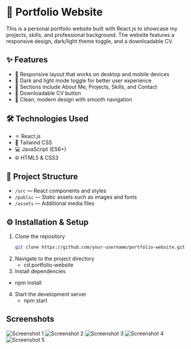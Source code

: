 # 🚀 Portfolio Website

This is a personal portfolio website built with React.js to showcase my projects, skills, and professional background. The website features a responsive design, dark/light theme toggle, and a downloadable CV.

## ✨ Features

- 📱 Responsive layout that works on desktop and mobile devices  
- 🌙 Dark and light mode toggle for better user experience  
- 📂 Sections include About Me, Projects, Skills, and Contact  
- 📄 Downloadable CV button  
- 🎨 Clean, modern design with smooth navigation  

## 🛠️ Technologies Used

- ⚛️ React.js  
- 🎨 Tailwind CSS  
- 💻 JavaScript (ES6+)  
- 🌐 HTML5 & CSS3  

## 📁 Project Structure

- `/src` — React components and styles  
- `/public` — Static assets such as images and fonts  
- `/assets` — Additional media files  

## ⚙️ Installation & Setup

1. Clone the repository  
   ```bash
   git clone https://github.com/your-username/portfolio-website.git

2. Navigate to the project directory
   -  cd portfolio-website
3. Install dependencies
  -  npm install
4. Start the development server
   -  npm start

## Screenshots

![Screenshot 1](images/Screenshot%20(58).png)
![Screenshot 2](public/assets/Screenshot%20(59).png)
![Screenshot 3](public/assets/Screenshot%20(60).png)
![Screenshot 4](public/assets/Screenshot%20(61).png)
![Screenshot 5](public/assets/Screenshot%20(62).png)

